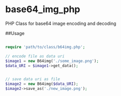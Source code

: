 # base64_img_php

PHP Class for base64 image encoding and decoding

##Usage

```php

require 'path/to/class/b64img.php';

// encode file as data uri
$image1 = new B64img('./some_image.png');
$data_URI = $image1->get_data();


// save data uri as file
$image2 = new B64img($data_URI);
$image2->save_as('./new_image.png');

```
